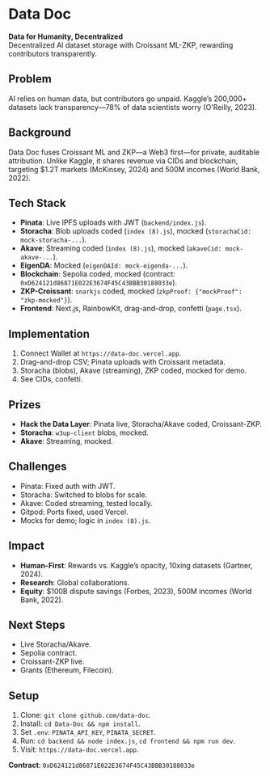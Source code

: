 # Data Doc
**Data for Humanity, Decentralized**  
Decentralized AI dataset storage with Croissant ML-ZKP, rewarding contributors transparently.

## Problem
AI relies on human data, but contributors go unpaid. Kaggle’s 200,000+ datasets lack transparency—78% of data scientists worry (O'Reilly, 2023).

## Background
Data Doc fuses Croissant ML and ZKP—a Web3 first—for private, auditable attribution. Unlike Kaggle, it shares revenue via CIDs and blockchain, targeting $1.2T markets (McKinsey, 2024) and 500M incomes (World Bank, 2022).

## Tech Stack
- **Pinata**: Live IPFS uploads with JWT (`backend/index.js`).
- **Storacha**: Blob uploads coded (`index (8).js`), mocked (`storachaCid: mock-storacha-...`).
- **Akave**: Streaming coded (`index (8).js`), mocked (`akaveCid: mock-akave-...`).
- **EigenDA**: Mocked (`eigenDAId: mock-eigenda-...`).
- **Blockchain**: Sepolia coded, mocked (contract: `0xD624121d86871E022E3674F45C43BBB30188033e`).
- **ZKP-Croissant**: `snarkjs` coded, mocked (`zkpProof: {"mockProof": "zkp-mocked"}`).
- **Frontend**: Next.js, RainbowKit, drag-and-drop, confetti (`page.tsx`).

## Implementation
1. Connect Wallet at `https://data-doc.vercel.app`.
2. Drag-and-drop CSV; Pinata uploads with Croissant metadata.
3. Storacha (blobs), Akave (streaming), ZKP coded, mocked for demo.
4. See CIDs, confetti.

## Prizes
- **Hack the Data Layer**: Pinata live, Storacha/Akave coded, Croissant-ZKP.
- **Storacha**: `w3up-client` blobs, mocked.
- **Akave**: Streaming, mocked.

## Challenges
- Pinata: Fixed auth with JWT.
- Storacha: Switched to blobs for scale.
- Akave: Coded streaming, tested locally.
- Gitpod: Ports fixed, used Vercel.
- Mocks for demo; logic in `index (8).js`.

## Impact
- **Human-First**: Rewards vs. Kaggle’s opacity, 10xing datasets (Gartner, 2024).
- **Research**: Global collaborations.
- **Equity**: $100B dispute savings (Forbes, 2023), 500M incomes (World Bank, 2022).

## Next Steps
- Live Storacha/Akave.
- Sepolia contract.
- Croissant-ZKP live.
- Grants (Ethereum, Filecoin).

## Setup
1. Clone: `git clone github.com/data-doc`.
2. Install: `cd Data-Doc && npm install`.
3. Set `.env`: `PINATA_API_KEY`, `PINATA_SECRET`.
4. Run: `cd backend && node index.js`, `cd frontend && npm run dev`.
5. Visit: `https://data-doc.vercel.app`.

**Contract**: `0xD624121d86871E022E3674F45C43BBB30188033e`